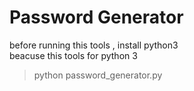 # Password Generator
before running this tools , install python3 <br> beacuse this tools for python 3 
<br> 
> python password_generator.py
